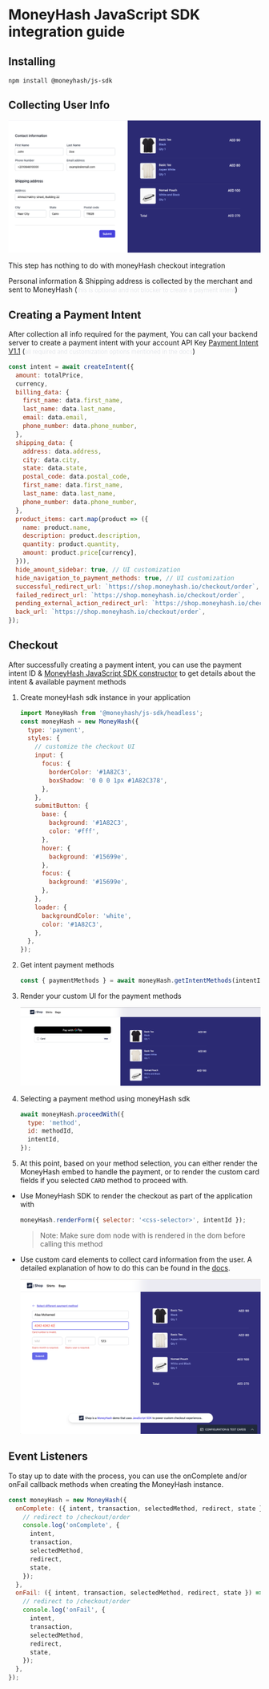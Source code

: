 # MoneyHash JavaScript SDK integration guide

## Installing

```shell
npm install @moneyhash/js-sdk
```

## Collecting User Info

![Filling user data](./src/assets/guide/userData.png)

This step has nothing to do with moneyHash checkout integration

Personal information & Shipping address is collected by the merchant and sent to MoneyHash (<small><span style="color: rgb(229, 231, 235);">this is optional and not blocker to create a payment intent</span></small>)

## Creating a Payment Intent

After collection all info required for the payment, You can call your backend server to create a payment intent with your account API Key [Payment Intent V1.1](https://docs.moneyhash.io/reference/payment-intent-v11) (<small><span style="color: rgb(229, 231, 235);">all required and customization options mentioned in the docs</span></small>)

```js
const intent = await createIntent({
  amount: totalPrice,
  currency,
  billing_data: {
    first_name: data.first_name,
    last_name: data.last_name,
    email: data.email,
    phone_number: data.phone_number,
  },
  shipping_data: {
    address: data.address,
    city: data.city,
    state: data.state,
    postal_code: data.postal_code,
    first_name: data.first_name,
    last_name: data.last_name,
    phone_number: data.phone_number,
  },
  product_items: cart.map(product => ({
    name: product.name,
    description: product.description,
    quantity: product.quantity,
    amount: product.price[currency],
  })),
  hide_amount_sidebar: true, // UI customization
  hide_navigation_to_payment_methods: true, // UI customization
  successful_redirect_url: `https://shop.moneyhash.io/checkout/order`,
  failed_redirect_url: `https://shop.moneyhash.io/checkout/order`,
  pending_external_action_redirect_url: `https://shop.moneyhash.io/checkout/order`,
  back_url: `https://shop.moneyhash.io/checkout/order`,
});
```

## Checkout

After successfully creating a payment intent, you can use the payment intent ID & [MoneyHash JavaScript SDK constructor](https://docs.moneyhash.io/docs/javascript-sdk) to get details about the intent & available payment methods

1. Create moneyHash sdk instance in your application

   ```js
   import MoneyHash from '@moneyhash/js-sdk/headless';
   const moneyHash = new MoneyHash({
     type: 'payment',
     styles: {
       // customize the checkout UI
       input: {
         focus: {
           borderColor: '#1A82C3',
           boxShadow: '0 0 0 1px #1A82C378',
         },
       },
       submitButton: {
         base: {
           background: '#1A82C3',
           color: '#fff',
         },
         hover: {
           background: '#15699e',
         },
         focus: {
           background: '#15699e',
         },
       },
       loader: {
         backgroundColor: 'white',
         color: '#1A82C3',
       },
     },
   });
   ```

2. Get intent payment methods

   ```js
   const { paymentMethods } = await moneyHash.getIntentMethods(intentId);
   ```

3. Render your custom UI for the payment methods

   ![Payment method](./src/assets/guide/paymentMethods.png)

4. Selecting a payment method using moneyHash sdk

   ```js
   await moneyHash.proceedWith({
     type: 'method',
     id: methodId,
     intentId,
   });
   ```

5. At this point, based on your method selection, you can either render the MoneyHash embed to handle the payment, or to render the custom card fields if you selected `CARD` method to proceed with.

- Use MoneyHash SDK to render the checkout as part of the application with

  ```js
  moneyHash.renderForm({ selector: '<css-selector>', intentId });
  ```

  > Note: Make sure dom node with <css-selector> is rendered in the dom before calling this method

- Use custom card elements to collect card information from the user. A detailed explanation of how to do this can be found in the [docs](https://docs.moneyhash.io/docs/javascript-sdk#form-fields).

  ![Custom card fields](./src/assets/guide/cardFields.png)

## Event Listeners

To stay up to date with the process, you can use the onComplete and/or onFail callback methods when creating the MoneyHash instance.

```js
const moneyHash = new MoneyHash({
  onComplete: ({ intent, transaction, selectedMethod, redirect, state }) => {
    // redirect to /checkout/order
    console.log('onComplete', {
      intent,
      transaction,
      selectedMethod,
      redirect,
      state,
    });
  },
  onFail: ({ intent, transaction, selectedMethod, redirect, state }) => {
    // redirect to /checkout/order
    console.log('onFail', {
      intent,
      transaction,
      selectedMethod,
      redirect,
      state,
    });
  },
});
```
